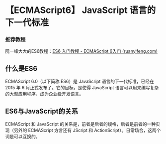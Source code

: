 # 【ECMAScript6】 JavaScript 语言的下一代标准

### 推荐教程

阮一峰大大的ES6教程：[ES6 入门教程 - ECMAScript 6入门 (ruanyifeng.com)](https://es6.ruanyifeng.com/)

## 什么是ES6

ECMAScript 6.0（以下简称 ES6）是 JavaScript 语言的下一代标准，已经在 2015 年 6 月正式发布了。它的目标，是使得 JavaScript 语言可以用来编写复杂的大型应用程序，成为企业级开发语言。

## ES6与JavaScript的关系

ECMAScript 和 JavaScript 的关系是，前者是后者的规格，后者是前者的一种实现（另外的 ECMAScript 方言还有 JScript 和 ActionScript）。日常场合，这两个词是可以互换的。

